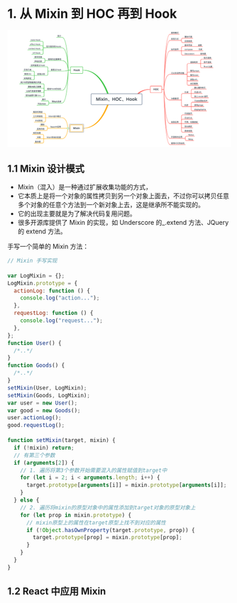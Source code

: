 # 1. 从 Mixin 到 HOC 再到 Hook

![avatar](./images/Mixin,HOC,Hook思维导图.png)

## 1.1 Mixin 设计模式

- Mixin（混入）是一种通过扩展收集功能的方式，
- 它本质上是将一个对象的属性拷贝到另一个对象上面去，不过你可以拷贝任意多个对象的任意个方法到一个新对象上去，这是继承所不能实现的。
- 它的出现主要就是为了解决代码复用问题。
- 很多开源库提供了 Mixin 的实现，如 Underscore 的\_.extend 方法、JQuery 的 extend 方法。

手写一个简单的 Mixin 方法：

```js
// Mixin 手写实现

var LogMixin = {};
LogMixin.prototype = {
  actionLog: function () {
    console.log("action...");
  },
  requestLog: function () {
    console.log("request...");
  },
};
function User() {
  /*..*/
}
function Goods() {
  /*..*/
}
setMixin(User, LogMixin);
setMixin(Goods, LogMixin);
var user = new User();
var good = new Goods();
user.actionLog();
good.requestLog();

function setMixin(target, mixin) {
  if (!mixin) return;
  // 有第三个参数
  if (arguments[2]) {
    // 1. 遍历将第3个参数开始需要混入的属性赋值到target中
    for (let i = 2; i < arguments.length; i++) {
      target.prototype[arguments[i]] = mixin.prototype[arguments[i]];
    }
  } else {
    // 2. 遍历将mixin的原型对象中的属性添加到target对象的原型对象上
    for (let prop in mixin.prototype) {
      // mixin原型上的属性在target原型上找不到对应的属性
      if (!Object.hasOwnProperty(target.prototype, prop)) {
        target.prototype[prop] = mixin.prototype[prop];
      }
    }
  }
}
```

## 1.2 React 中应用 Mixin
